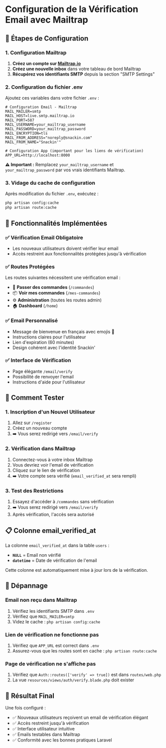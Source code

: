 # Configuration de la Vérification Email avec Mailtrap

## 🚀 Étapes de Configuration

### 1. Configuration Mailtrap

1. **Créez un compte sur [Mailtrap.io](https://mailtrap.io)**
2. **Créez une nouvelle inbox** dans votre tableau de bord Mailtrap
3. **Récupérez vos identifiants SMTP** depuis la section "SMTP Settings"

### 2. Configuration du fichier .env

Ajoutez ces variables dans votre fichier `.env` :

```env
# Configuration Email - Mailtrap
MAIL_MAILER=smtp
MAIL_HOST=live.smtp.mailtrap.io
MAIL_PORT=587
MAIL_USERNAME=your_mailtrap_username
MAIL_PASSWORD=your_mailtrap_password
MAIL_ENCRYPTION=tls
MAIL_FROM_ADDRESS="noreply@snackin.com"
MAIL_FROM_NAME="Snackin'"

# Configuration App (important pour les liens de vérification)
APP_URL=http://localhost:8000
```

**⚠️ Important :** Remplacez `your_mailtrap_username` et `your_mailtrap_password` par vos vrais identifiants Mailtrap.

### 3. Vidage du cache de configuration

Après modification du fichier `.env`, exécutez :

```bash
php artisan config:cache
php artisan route:cache
```

## 🎯 Fonctionnalités Implémentées

### ✅ Vérification Email Obligatoire
- Les nouveaux utilisateurs doivent vérifier leur email
- Accès restreint aux fonctionnalités protégées jusqu'à vérification

### ✅ Routes Protégées
Les routes suivantes nécessitent une vérification email :
- 🍪 **Passer des commandes** (`/commandes`)
- 📦 **Voir mes commandes** (`/mes-commandes`)
- ⚙️ **Administration** (toutes les routes admin)
- 🏠 **Dashboard** (`/home`)

### ✅ Email Personnalisé
- Message de bienvenue en français avec emojis 🍪
- Instructions claires pour l'utilisateur
- Lien d'expiration (60 minutes)
- Design cohérent avec l'identité Snackin'

### ✅ Interface de Vérification
- Page élégante `/email/verify`
- Possibilité de renvoyer l'email
- Instructions d'aide pour l'utilisateur

## 🧪 Comment Tester

### 1. Inscription d'un Nouvel Utilisateur
1. Allez sur `/register`
2. Créez un nouveau compte
3. ➡️ Vous serez redirigé vers `/email/verify`

### 2. Vérification dans Mailtrap
1. Connectez-vous à votre inbox Mailtrap
2. Vous devriez voir l'email de vérification
3. Cliquez sur le lien de vérification
4. ➡️ Votre compte sera vérifié (`email_verified_at` sera rempli)

### 3. Test des Restrictions
1. Essayez d'accéder à `/commandes` sans vérification
2. ➡️ Vous serez redirigé vers `/email/verify`
3. Après vérification, l'accès sera autorisé

## 📋 Colonne email_verified_at

La colonne `email_verified_at` dans la table `users` :
- **`NULL`** = Email non vérifié
- **`datetime`** = Date de vérification de l'email

Cette colonne est automatiquement mise à jour lors de la vérification.

## 🔧 Dépannage

### Email non reçu dans Mailtrap
1. Vérifiez les identifiants SMTP dans `.env`
2. Vérifiez que `MAIL_MAILER=smtp`
3. Videz le cache : `php artisan config:cache`

### Lien de vérification ne fonctionne pas
1. Vérifiez que `APP_URL` est correct dans `.env`
2. Assurez-vous que les routes sont en cache : `php artisan route:cache`

### Page de vérification ne s'affiche pas
1. Vérifiez que `Auth::routes(['verify' => true])` est dans `routes/web.php`
2. La vue `resources/views/auth/verify.blade.php` doit exister

## 🎉 Résultat Final

Une fois configuré :
- ✅ Nouveaux utilisateurs reçoivent un email de vérification élégant
- ✅ Accès restreint jusqu'à vérification
- ✅ Interface utilisateur intuitive
- ✅ Emails testables dans Mailtrap
- ✅ Conformité avec les bonnes pratiques Laravel
